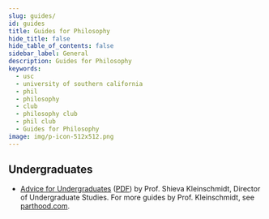 ```yaml
---
slug: guides/
id: guides
title: Guides for Philosophy
hide_title: false
hide_table_of_contents: false
sidebar_label: General
description: Guides for Philosophy
keywords:
  - usc
  - university of southern california
  - phil
  - philosophy
  - club
  - philosophy club
  - phil club
  - Guides for Philosophy
image: img/p-icon-512x512.png
---
```


## Undergraduates

- [Advice for Undergraduates](https://www.dropbox.com/s/exdro7oc2mbmn01/Advice%20for%20Undergrads.doc?dl=0) ([PDF](/advice-for-undergrads-shieva-kleinschmidt.pdf)) by Prof. Shieva Kleinschmidt, Director of Undergraduate Studies. For more guides by Prof. Kleinschmidt, see [parthood.com](https://www.parthood.com/Teaching.html).
